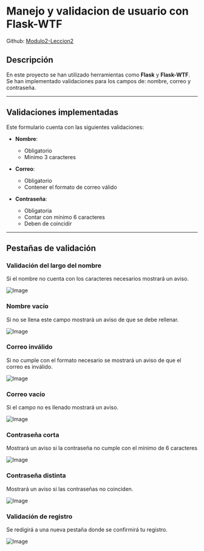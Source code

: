 # Manejo y validacion de usuario con Flask-WTF
Github: [Modulo2-Leccion2](https://github.com/YarelizCV/comp2052/tree/main/Modulo2-Leccion2)

## Descripción
En este proyecto se han utilizado herramientas como **Flask** y **Flask-WTF**. Se han implementado validaciones para los campos de: nombre, correo y contraseña. 

***

## Validaciones implementadas

Este formulario cuenta con las siguientes validaciones:

- **Nombre**:
    - Obligatorio 
    - Mínimo 3 caracteres

- **Correo**:
    - Obligatorio
    - Contener el formato de correo válido

- **Contraseña**:
    - Obligatoria
    - Contar con mínimo 6 caracteres
    - Deben de coincidir 

***
## Pestañas de validación

### Validación del largo del nombre
Si el nombre no cuenta con los caracteres necesarios mostrará un aviso.

![Image](https://github.com/user-attachments/assets/18c6ebe5-c41c-4504-80bb-34f7b3182f88)

### Nombre vacío
Si no se llena este campo mostrará un aviso de que se debe rellenar.

![Image](https://github.com/user-attachments/assets/2083f9e1-7d9c-4013-8a56-4da98087cccf)

### Correo inválido
Si no cumple con el formato necesario se mostrará un aviso de que el correo es inválido.

![Image](https://github.com/user-attachments/assets/409e62ee-9ed4-4a86-8e92-00cb769d0c32)

### Correo vacío
Si el campo no es llenado mostrará un aviso.

![Image](https://github.com/user-attachments/assets/e9aa93af-5680-481d-8785-8bc26f239281)

### Contraseña corta
Mostrará un aviso si la contraseña no cumple con el mínimo de 6 caracteres

![Image](https://github.com/user-attachments/assets/3f980071-0f60-4b25-b7f3-c0456bdb906d)

### Contraseña distinta
Mostrará un aviso si las contraseñas no coinciden.

![Image](https://github.com/user-attachments/assets/8ab0dbc7-135d-467c-98d2-7c16bf38c1e1)

### Validación de registro
Se redigirá a una nueva pestaña donde se confirmirá tu registro.

![Image](https://github.com/user-attachments/assets/23b225a7-cca0-44b1-afe8-745b55985864)


